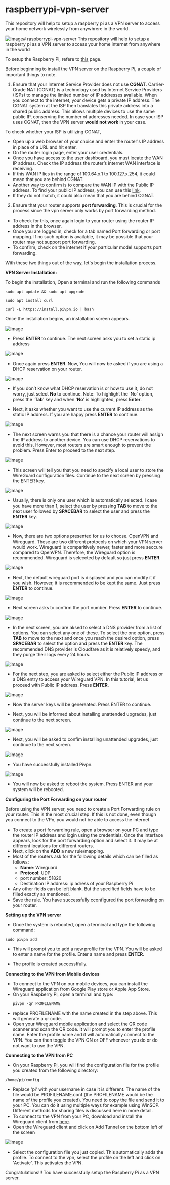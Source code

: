 # raspberrypi-vpn-server
This repository will help to setup a raspberry pi as a VPN server to access your home network wirelessly from anywhrere in the world.


![image](https://github.com/sashanknjs/raspberrypi-vpn-server/assets/168824530/94338ae9-cb72-4a3f-b7c1-4dbb4587750d)# raspberrypi-vpn-server
This repository will help to setup a raspberry pi as a VPN server to access your home internet from anywhere in the world

To setup the Raspberry Pi, refere to [this](https://github.com/sashanknjs/raspberrypi-setup) page.

Before beginning to install the VPN server on the Raspberry Pi, a couple of important things to note.

1) Ensure that your Internet Service Provider does not use **CGNAT**. Carrier-Grade NAT (CGNAT) is a technology used by Internet Service Providers (ISPs) to manage the limited number of IP addresses available. When you connect to the internet, your device gets a private IP address. The CGNAT system at the ISP then translates this private address into a shared public address. This allows multiple devices to use the same public IP, conserving the number of addresses needed. In case your ISP uses CGNAT, then the VPN server **would not work** in your case.

To check whether your ISP is utilizing CGNAT,
- Open up a web browser of your choice and enter the router's IP address in place of a URL and hit enter.
- On the router login page, enter your user credentials.
- Once you have access to the user dashboard, you must locate the WAN IP address. Check the IP address the router’s internet WAN interface is receiving.
- If this WAN IP lies in the range of 100.64.x.1 to 100.127.x.254, it could mean that you are behind CGNAT.
- Another way to confirm is to compare the WAN IP with the Public IP address. To find your public IP address, you can use this [link](https://whatismyipaddress.com/).
- If they do not match, it could also mean that you are behind CGNAT.

2) Ensure that your router supports **port forwarding**. This is crucial for the process since the vpn server only works by port forwarding method.

- To check for this, once again login to your router using the router IP address in the browser.
- Once you are logged in, check for a tab named Port forwarding or port mapping. If no such option is available, it may be possible that your router may not support port forwarding.
- To confirm, check on the internet if your particular model supports port forwarding.

With these two things out of the way, let's begin the installation process.

**VPN Server Installation:**

To begin the installation, Open a terminal and run the following commands

```
sudo apt update && sudo apt upgrade
```
```
sudo apt install curl
```
```
curl -L https://install.pivpn.io | bash
```

Once the installation begins, an installation screen appears. 

![image](https://github.com/sashanknjs/raspberrypi-vpn-server/assets/168824530/52b2c300-a050-4e8d-884a-1fc65f56f91c)

- Press **ENTER** to continue. The next screen asks you to set a static ip address

![image](https://github.com/sashanknjs/raspberrypi-vpn-server/assets/168824530/7c1cdb15-c528-4eb0-874c-dc600b077a82)

- Once again press **ENTER**. Now, You will now be asked if you are using a DHCP reservation on your router.

![image](https://github.com/sashanknjs/raspberrypi-vpn-server/assets/168824530/6f68ff43-5f32-47de-afab-209761ca195a)

- If you don’t know what DHCP reservation is or how to use it, do not worry, just select **No** to continue. Note: To highlight the 'No' option, press the '**Tab**' key and when '**No**' is highlighted, press **Enter**.

- Next, it asks whether you want to use the current IP address as the static IP address. If you are happy press **ENTER** to continue.

![image](https://github.com/sashanknjs/raspberrypi-vpn-server/assets/168824530/a0d21b8d-0856-44d4-9c89-70685e4f0562)

- The next screen warns you that there is a chance your router will assign the IP address to another device. You can use DHCP reservations to avoid this. However, most routers are smart enough to prevent the problem. Press Enter to proceed to the next step.

![image](https://github.com/sashanknjs/raspberrypi-vpn-server/assets/168824530/10cadcf7-fbcf-4298-8251-f386bedd60e1)

- This screen will tell you that you need to specify a local user to store the WireGuard configuration files. Continue to the next screen by pressing the ENTER key.

![image](https://github.com/sashanknjs/raspberrypi-vpn-server/assets/168824530/defed6bb-607f-4a57-ac25-9be56cc92484)

- Usually, there is only one user which is automatically selected. I case you have more than 1, select the user by pressing **TAB** to move to the next user followed by **SPACEBAR** to select the user and press the **ENTER** key.

![image](https://github.com/sashanknjs/raspberrypi-vpn-server/assets/168824530/e12d49e5-6db0-4a94-9ab3-4cd29af93708)

- Now, there are two options presented for us to choose. OpenVPN and Wireguard. These are two different protocols on which your VPN server would work. Wireguard is comparitively newer, faster and more seccure compared to OpenVPN. Therefore, the Wireguard option is recommended. Wireguard is seleccted by default so just press **ENTER**.

![image](https://github.com/sashanknjs/raspberrypi-vpn-server/assets/168824530/67feb92e-14f4-41fc-8597-3750c79aa459)

- Next, the default wireguard port is displayed and you can modify it if you wish. However, it is recommended to be kept the same. Just press **ENTER** to continue.

![image](https://github.com/sashanknjs/raspberrypi-vpn-server/assets/168824530/20b9fac2-b83e-4c5f-b3d5-f36c2a3ad7c8)

- Next screen asks to confirm the port number. Press **ENTER** to continue.

![image](https://github.com/sashanknjs/raspberrypi-vpn-server/assets/168824530/96059177-4dc7-45d6-90f4-5e6986f7f2af)

- In the next screen, you are aksed to select a DNS provider from a list of options. You can select any one of these. To select the one option, press **TAB** to move to the next and once you reach the desired option, press **SPACEBAR** to select the option and press the **ENTER** key. The recommended DNS provider is Cloudfare as it is relatively speedy, and they purge their logs every 24 hours.

![image](https://github.com/sashanknjs/raspberrypi-vpn-server/assets/168824530/8ccd9ad8-fdf1-4658-9384-7a50e7322a15)

- For the next step, you are asked to select either the Public IP address or a DNS entry to access your Wireguard VPN. In this tutorial, let us proceed with Public IP address. Press **ENTER**.

![image](https://github.com/sashanknjs/raspberrypi-vpn-server/assets/168824530/fc76f1ca-6399-413d-8f87-4153e126e8ee)

- Now the server keys will be genereated. Press ENTER to continue.

- Next, you will be informed about installing unattended upgrades, just continue to the next screen.

![image](https://github.com/sashanknjs/raspberrypi-vpn-server/assets/168824530/5bc8e926-b951-42f4-83be-88aee41e4d13)

- Next, you will be asked to confim installing unattended upgrades, just continue to the next screen.

![image](https://github.com/sashanknjs/raspberrypi-vpn-server/assets/168824530/b2861e21-8396-43a6-b571-82181a0f65d4)

- You have successfully installed Pivpn.

![image](https://github.com/sashanknjs/raspberrypi-vpn-server/assets/168824530/8314abf0-bc26-46fd-9060-4d8c68c96869)

- You will now be asked to reboot the system. Press ENTER and your system will be rebooted.

**Configuring the Port Forwarding on your router**

Before using the VPN server, you need to create a Port Forwarding rule on your router. This is the most crucial step. If this is not done, even though you connect to the VPn, you would not be able to access the internet. 

- To create a port forwarding rule, open a browser on your PC and type the router IP address and login using the credentials. Once the interface appears, look for the port forwarding option and select it. It may be at different locations for different routers.
- Next, click on the **ADD** a new rule/mapping.
- Most of the routers ask for the following details which can be filled as follows:
  - **Name**: Wireguard
  - **Protocol**: UDP
  - port number: 51820
  - Destination IP address: ip adress of your Raspberry Pi
- Any other fields can be left blank. But the specified fields have to be filled exactly as mentioned.
- Save the rule. You have successfully cconfigured the port forwarding on your router.

**Setting up the VPN server**
- Once the system is rebooted, open a terminal and type the following command:
```
sudo pivpn add
```
- This will prompt you to add a new profile for the VPN. You will be asked to enter a name for the profile. Enter a name and press **ENTER**.

- The profile is created successffully.

**Connecting to the VPN from Mobile devices**

- To connect to the VPN on our mobile devices, you can install the Wireguard application from Google Play store or Apple App Store. 
- On your Raspberry Pi, open a terminal and type:
  ```
  pivpn -qr PROFILENAME
  ```
- replace PROFILENAME with the name created in the step above. This will generate a qr code.
- Open your Wireguard mobile application and select the QR code scanner and scan the QR code. It will prompt you to enter the profile name. Enter the profile name and it will automatically connect to the VPN. You can then toggle the VPN ON or OFF whenever you do or do not want to use the VPN.

**Connecting to the VPN from PC**

- On your Raspberry Pi, you will find the configuration file for the profile you created from the following directory:
```
/home/pi/config
```
- Replace 'pi' with your username in case it is different. The name of the file would be PROFILENAME.conf (the PROFILENAME would be the name of the profile you created). You need to copy the file and send it to your PC. You can do it using multiple ways for example using WinSCP. Different methods for sharing files is discussed here in more detail.
- To connect to the VPN from your PC, download and install the Wireguard client from [here](https://www.wireguard.com/install/).
- Open the Wireguard client and click on Add Tunnel on the bottom left of the screen

![image](https://github.com/sashanknjs/raspberrypi-vpn-server/assets/168824530/00d2e1af-dc6c-4885-b131-b934b19b3957)

- Select the configuration file you just copied. This automatically adds the profile. To connect to the vpn, select the profile on the left and click on 'Activate'. This activates the VPN.

Congratulations!!! Tou have successfully setup the Raspberry Pi as a VPN server.

